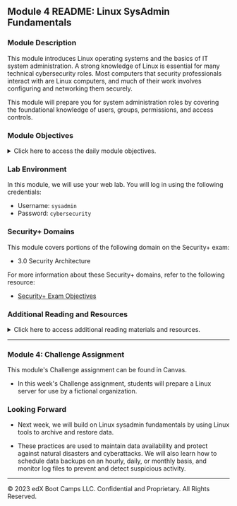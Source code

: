 ## Module 4 README: Linux SysAdmin Fundamentals

### Module Description

This module introduces Linux operating systems and the basics of IT system administration. A strong knowledge of Linux is essential for many technical cybersecurity roles. Most computers that security professionals interact with are Linux computers, and much of their work involves configuring and networking them securely.

This module will prepare you for system administration roles by covering the foundational knowledge of users, groups, permissions, and access controls.


### Module Objectives 

<details>
    <summary>Click here to access the daily module objectives.</summary>

  <br>

- **Day 1:** Introduction to Linux

    - Name three of the most important distributions of Linux.

    - Navigate the Linux file structure using the command line.

    - Manage processes with the `top`, `ps`, and `kill` commands.

    - Install packages using `apt install`.


- **Day 2:** Access Controls

    - Audit passwords using `john`.

    - Elevate privileges with `sudo` and `su`.

    - Create and manage users and groups.


- **Day 3:** Managing Permissions and Services

    - Inspect and set file permissions for sensitive files on the system.

    - Manage and monitor services on the system, including removing unused services.

    - Create and assign users for services.


</details>


### Lab Environment

In this module, we will use your web lab. You will log in using the following credentials:

- Username: `sysadmin`
- Password: `cybersecurity`

### Security+ Domains

This module covers portions of the following domain on the Security+ exam:

- 3.0 Security Architecture

For more information about these Security+ domains, refer to the following resource: 
  - [Security+ Exam Objectives](https://assets.ctfassets.net/82ripq7fjls2/6TYWUym0Nudqa8nGEnegjG/0f9b974d3b1837fe85ab8e6553f4d623/CompTIA-Security-Plus-SY0-701-Exam-Objectives.pdf)


### Additional Reading and Resources

<details> 
<summary> Click here to access additional reading materials and resources. </summary>
</br>

- :books: [The Linux Command Line, 2nd Edition](http://linuxcommand.org/tlcl.php) by William Shotts
  - Chapters 9, 10, 11 (pgs 131-132), 17

- :books: [Linux Essentials Manual, The LPI Introductory Programme](https://golinski.faculty.wmi.amu.edu.pl/sop-en/linux-esentials-manual.pdf)
  
  - "6.4.3 Displaying File Content: more and less", page 87
  
  -  "13.1.3 People and Pseudo-Users", page 173 

  - "13.3 Managing User Accounts and Group Information", page 182

  - "14.4 Special Permissions for Executable Files", page 192 

- [Linux Cheat Sheet](https://docs.google.com/document/d/1ae26YjiqAE1K0Q2Rmi46joDY9UIEYvvZ5O9gpwGS3UE/edit?usp=sharing) 


**Day 1 Resources**

  - [TecMint: Linux Directory Structure Explained](https://www.tecmint.com/linux-directory-structure-and-important-files-paths-explained/)

  - [How-To Geek: How to Use the Linux top Command (and Understand Its Output)](https://www.howtogeek.com/668986/how-to-use-the-linux-top-command-and-understand-its-output/)

**Day 2 Resources**

  - [OSTECHNIX: How To Set Password Policies In Linux](https://ostechnix.com/how-to-set-password-policies-in-linux/)

  - [HowtoForge.com: A beginner's guide to understanding sudo on Ubuntu](https://www.howtoforge.com/tutorial/sudo-beginners-guide/)

**Day 3 Resources**

  - [Using Chmod with Octal Notation](https://docs.oracle.com/cd/E19504-01/802-5750/6i9g464pv/index.html)


</details>

---

### Module 4: Challenge Assignment

This module's Challenge assignment can be found in Canvas.
- In this week's Challenge assignment, students will prepare a Linux server for use by a fictional organization.

### Looking Forward 

- Next week, we will build on Linux sysadmin fundamentals by using Linux tools to archive and restore data. 

- These practices are used to maintain data availability and protect against natural disasters and cyberattacks. We will also learn how to schedule data backups on an hourly, daily, or monthly basis, and monitor log files to prevent and detect suspicious activity.

---

© 2023 edX Boot Camps LLC. Confidential and Proprietary. All Rights Reserved.    
